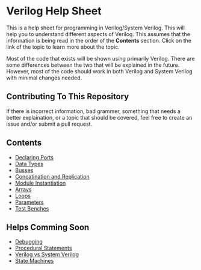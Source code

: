 # Verilog Help Sheet
This is a help sheet for programming in Verilog/System Verilog. This will help you to understand different aspects of Verilog. This assumes that the information is being read in the order of the **Contents** section. Click on the link of the topic to learn more about the topic.

Most of the code that exists will be shown using primarily Verilog. There are some differences between the two that will be explained in the future. However, most of the code should work in both Verilog and System Verilog with minimal changes needed.

## Contributing To This Repository
If there is incorrect information, bad grammer, something that needs a better explaination, or a topic that should be covered, feel free to create an issue and/or submit a pull request. 

## Contents
- [Declaring Ports](https://github.com/Amulek1416/verilog-help-sheet/blob/main/declaring_ports.md)
- [Data Types](https://github.com/Amulek1416/verilog-help-sheet/blob/main/data_types.md)
- [Busses](https://github.com/Amulek1416/verilog-help-sheet/blob/main/busses.md)
- [Concatination and Replication](https://github.com/Amulek1416/verilog-help-sheet/blob/main/concatination_and_replication.md)
- [Module Instantiation](https://github.com/Amulek1416/verilog-help-sheet/blob/main/module_instantiation.md)
- [Arrays](https://github.com/Amulek1416/verilog-help-sheet/blob/main/array_of_busses.md)
- [Loops](https://github.com/Amulek1416/verilog-help-sheet/blob/main/loops.md)
- [Parameters](https://github.com/Amulek1416/verilog-help-sheet/blob/main/parameters.md)
- [Test Benches](https://github.com/Amulek1416/verilog-help-sheet/blob/main/testbenches.md)

## Helps Comming Soon
- [Debugging](https://github.com/Amulek1416/verilog-help-sheet/blob/main/debugging.md)
- [Procedural Statements](https://github.com/Amulek1416/verilog-help-sheet/blob/main/procedural_blocks_verilog.md)
- [Verilog vs System Verilog](https://github.com/Amulek1416/verilog-help-sheet/blob/main/verilog_vs_system_verilog.md)
- [State Machines](https://github.com/Amulek1416/verilog-help-sheet/blob/main/state_machines.md)
